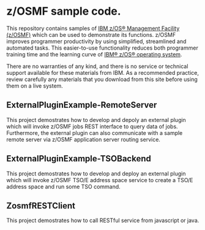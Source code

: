 # z/OSMF sample code.
This repository contains samples of [IBM z/OS® Management Facility (z/OSMF)](https://www.ibm.com/marketplace/zos-management-facility) which can be used to demonstrate its functions. z/OSMF improves programmer productivity by using simplified, streamlined and automated tasks. This easier-to-use functionality reduces both programmer training time and the learning curve of [IBM® z/OS® operating system](https://www.ibm.com/it-infrastructure/z/zos).

There are no warranties of any kind, and there is no service or technical support available for these materials from IBM. As a recommended practice, review carefully any materials that you download from this site before using them on a live system.

## ExternalPluginExample-RemoteServer
This project demostrates how to develop and depoly an external plugin which will invoke z/OSMF jobs REST interface to query data of jobs. Furthermore, the external plugin can also communicate with a sample remote server via z/OSMF application server routing service.

## ExternalPluginExample-TSOBackend
This project demostrates how to develop and deploy an external plugin which will invoke z/OSMF TSO/E address space service to create a TSO/E address space and run some TSO command.

## ZosmfRESTClient
This project demostrates how to call RESTful service from javascript or java.






